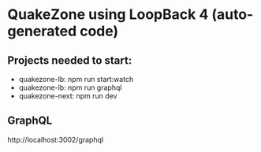 # QuakeZone using LoopBack 4 (auto-generated code)

## Projects needed to start:

- quakezone-lb: npm run start:watch
- quakezone-lb: npm run graphql
- quakezone-next: npm run dev

## GraphQL

http://localhost:3002/graphql
